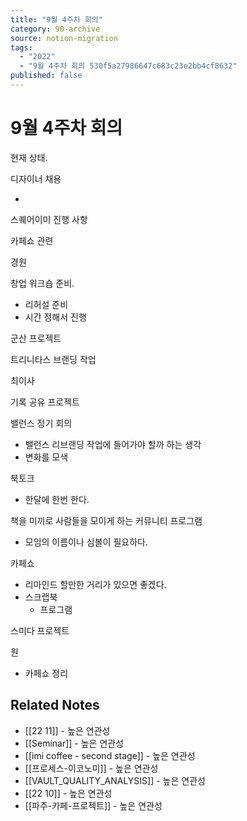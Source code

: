 ```yaml
---
title: "9월 4주차 회의"
category: 90-archive
source: notion-migration
tags:
  - "2022"
  - "9월 4주차 회의 530f5a27986647c683c23e2bb4cf8632"
published: false
---
```


# 9월 4주차 회의

현재 상태.

디자이너 채용

*

스퀘어이미 진행 사항

카페쇼 관련

경원

창업 워크숍 준비.

* 리허설 준비
* 시간 정해서 진행

군산 프로젝트

트리니타스 브랜딩 작업

최이사

기록 공유 프로젝트

밸런스 정기 회의

* 밸런스 리브랜딩 작업에 들어가야 할까 하는 생각
* 변화를 모색

북토크

* 한달에 한번 한다.

책을 미끼로 사람들을 모이게 하는 커뮤니티 프로그램

* 모임의 이름이나 심볼이 필요하다.

카페쇼

* 리마인드 할만한 거리가 있으면 좋겠다.
* 스크랩북
  * 프로그램

스미다 프로젝트

원

* 카페쇼 정리

## Related Notes
- [[22 11]] - 높은 연관성
- [[Seminar]] - 높은 연관성
- [[imi coffee - second stage]] - 높은 연관성
- [[프로세스-이코노미]] - 높은 연관성
- [[VAULT_QUALITY_ANALYSIS]] - 높은 연관성
- [[22 10]] - 높은 연관성
- [[파주-카페-프로젝트]] - 높은 연관성
